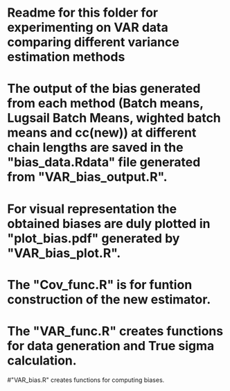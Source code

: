 # Readme for this folder for experimenting on VAR data comparing different variance estimation methods

# The output of the bias generated from each method (Batch means, Lugsail Batch Means, wighted batch means and cc(new)) at different chain lengths are saved in the "bias_data.Rdata" file generated from "VAR_bias_output.R".

# For visual representation the obtained biases are duly plotted in "plot_bias.pdf" generated by "VAR_bias_plot.R".

# The "Cov_func.R" is for funtion construction of the new estimator.

# The "VAR_func.R" creates functions for data generation and True sigma calculation.

#"VAR_bias.R" creates functions for computing biases.
